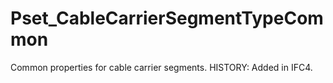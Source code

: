 # Pset_CableCarrierSegmentTypeCommon

Common properties for cable carrier segments.<!-- end of definition --> HISTORY: Added in IFC4.
